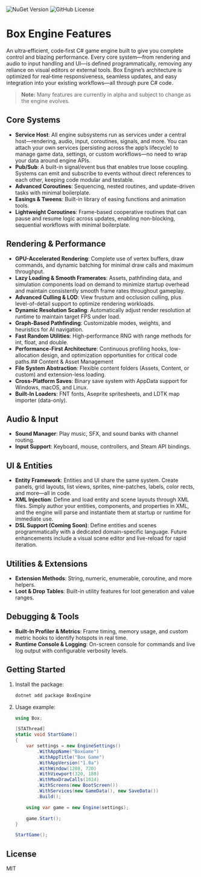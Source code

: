 ![NuGet Version](https://img.shields.io/nuget/vpre/BoxEngine)
![GitHub License](https://img.shields.io/github/license/shmellyorc/box)

# Box Engine Features

An ultra‑efficient, code‑first C# game engine built to give you complete control and blazing performance. Every core system—from rendering and audio to input handling and UI—is defined programmatically, removing any reliance on visual editors or external tools. Box Engine’s architecture is optimized for real‑time responsiveness, seamless updates, and easy integration into your existing workflows—all through pure C# code.

> **Note:** Many features are currently in alpha and subject to change as the engine evolves.

## Core Systems

* **Service Host**: All engine subsystems run as services under a central host—rendering, audio, input, coroutines, signals, and more. You can attach your own services (persisting across the app’s lifecycle) to manage game data, settings, or custom workflows—no need to wrap your data around engine APIs.
* **Pub/Sub**: A built-in signal/event bus that enables true loose coupling. Systems can emit and subscribe to events without direct references to each other, keeping code modular and testable.
* **Advanced Coroutines**: Sequencing, nested routines, and update-driven tasks with minimal boilerplate.
* **Easings & Tweens**: Built-in library of easing functions and animation tools.
* **Lightweight Coroutines**: Frame-based cooperative routines that can pause and resume logic across updates, enabling non-blocking, sequential workflows with minimal boilerplate.

## Rendering & Performance

* **GPU-Accelerated Rendering**: Complete use of vertex buffers, draw commands, and dynamic batching for minimal draw calls and maximum throughput.
* **Lazy Loading & Smooth Framerates**: Assets, pathfinding data, and simulation components load on demand to minimize startup overhead and maintain consistently smooth frame rates throughout gameplay.
* **Advanced Culling & LOD**: View frustum and occlusion culling, plus level-of-detail support to optimize rendering workloads.
* **Dynamic Resolution Scaling**: Automatically adjust render resolution at runtime to maintain target FPS under load.
* **Graph-Based Pathfinding**: Customizable modes, weights, and heuristics for AI navigation.
* **Fast Random Utilities**: High-performance RNG with range methods for int, float, and double.
* **Performance-First Architecture**: Continuous profiling hooks, low-allocation design, and optimization opportunities for critical code paths.## Content & Asset Management
* **File System Abstraction**: Flexible content folders (Assets, Content, or custom) and extension-less loading.
* **Cross-Platform Saves**: Binary save system with AppData support for Windows, macOS, and Linux.
* **Built-In Loaders**: FNT fonts, Aseprite spritesheets, and LDTK map importer (data-only).

## Audio & Input

* **Sound Manager**: Play music, SFX, and sound banks with channel routing.
* **Input Support**: Keyboard, mouse, controllers, and Steam API bindings.

## UI & Entities

* **Entity Framework**: Entities and UI share the same system. Create panels, grid layouts, list views, sprites, nine-patches, labels, color rects, and more—all in code.
* **XML Injection**: Define and load entity and scene layouts through XML files. Simply author your entities, components, and properties in XML, and the engine will parse and instantiate them at startup or runtime for immediate use.
* **DSL Support (Coming Soon)**: Define entities and scenes programmatically with a dedicated domain-specific language. Future enhancements include a visual scene editor and live-reload for rapid iteration.

## Utilities & Extensions

* **Extension Methods**: String, numeric, enumerable, coroutine, and more helpers.
* **Loot & Drop Tables**: Built-in utility features for loot generation and value ranges.

## Debugging & Tools

* **Built-In Profiler & Metrics**: Frame timing, memory usage, and custom metric hooks to identify hotspots in real time.
* **Runtime Console & Logging**: On-screen console for commands and live log output with configurable verbosity levels.


## Getting Started

1. Install the package:
    ```sh
    dotnet add package BoxEngine
    ```

2. Usage example:
    ```csharp
    using Box;

    [STAThread]
    static void StartGame()
    {
        var settings = new EngineSettings()
            .WithAppName("BoxGame")
            .WithAppTitle("Box Game")
            .WithAppVersion("1.0a")
            .WithWindow(1280, 720)
            .WithViewport(320, 180)
            .WithMaxDrawCalls(1024)
            .WithScreens(new BootScreen())
            .WithServices(new GameData(), new SaveData())
            .Build();

        using var game = new Engine(settings);

        game.Start();
    }

    StartGame();
    ```

## License

MIT
